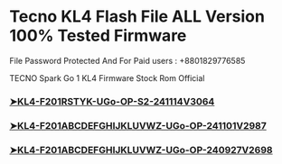 #  Tecno KL4 Flash File ALL Version 100% Tested Firmware
File Password Protected And For Paid users : +8801829776585

TECNO Spark Go 1 KL4 Firmware Stock Rom Official

<h3><a href="https://drive.google.com/file/d/1Zks-S1bU7b2v9Xij7UL3glGwoqUzygmP/view?usp=sharing">➤KL4-F201RSTYK-UGo-OP-S2-241114V3064
</a></h3>
<h3><a href="https://drive.google.com/file/d/1UGPMHwA-QrmnReudL0ty3T7YfH5V7MVl/view?usp=sharing">➤KL4-F201ABCDEFGHIJKLUVWZ-UGo-OP-241101V2987
</a></h3>

<h3><a href="https://drive.google.com/file/d/1VWoiV4hBaW7qXTarA01aYSGSm62kuXYU/view?usp=sharing">➤KL4-F201ABCDEFGHIJKLUVWZ-UGo-OP-240927V2698
</a></h3>
